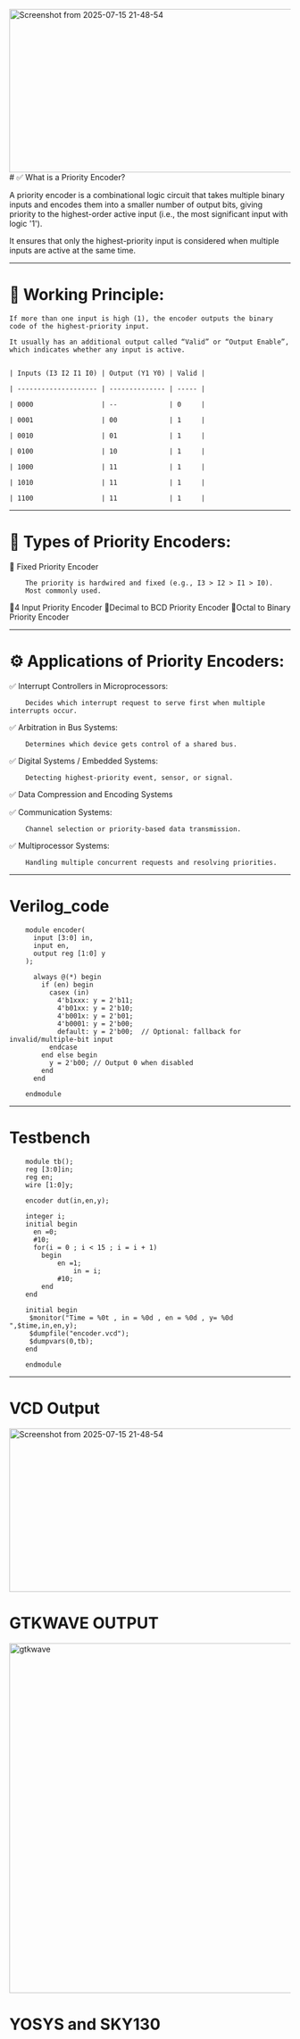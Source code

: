 <img width="682" height="293" alt="Screenshot from 2025-07-15 21-48-54" src="https://github.com/user-attachments/assets/b0ab945e-b714-473d-b658-02b3fd8df47a" /># ✅ What is a Priority Encoder?

A priority encoder is a combinational logic circuit that takes multiple binary inputs and encodes them into a smaller number of output bits, giving priority to the highest-order active input (i.e., the most significant input with logic '1').

It ensures that only the highest-priority input is considered when multiple inputs are active at the same time.

---

# 🧠 Working Principle:

    If more than one input is high (1), the encoder outputs the binary code of the highest-priority input.

    It usually has an additional output called “Valid” or “Output Enable”, which indicates whether any input is active.


    | Inputs (I3 I2 I1 I0) | Output (Y1 Y0) | Valid |

    | -------------------- | -------------- | ----- |
    
    | 0000                 | --             | 0     |

    | 0001                 | 00             | 1     |

    | 0010                 | 01             | 1     |

    | 0100                 | 10             | 1     |

    | 1000                 | 11             | 1     |

    | 1010                 | 11             | 1     |

    | 1100                 | 11             | 1     |


---


# 🧩 Types of Priority Encoders:

  🔸 Fixed Priority Encoder

        The priority is hardwired and fixed (e.g., I3 > I2 > I1 > I0).
        Most commonly used.
        
  🔸4 Input Priority Encoder
  🔸Decimal to BCD Priority Encoder
  🔸Octal to Binary Priority Encoder


---


# ⚙️ Applications of Priority Encoders:

  ✅ Interrupt Controllers in Microprocessors:

        Decides which interrupt request to serve first when multiple interrupts occur.

  ✅ Arbitration in Bus Systems:

        Determines which device gets control of a shared bus.

  ✅ Digital Systems / Embedded Systems:

        Detecting highest-priority event, sensor, or signal.

  ✅ Data Compression and Encoding Systems

  
  ✅ Communication Systems:

        Channel selection or priority-based data transmission.

  ✅ Multiprocessor Systems:

        Handling multiple concurrent requests and resolving priorities.



---

# Verilog_code
        
        module encoder(
          input [3:0] in,
          input en,
          output reg [1:0] y
        );
        
          always @(*) begin
            if (en) begin
              casex (in)
                4'b1xxx: y = 2'b11;
          	    4'b01xx: y = 2'b10;
            	4'b001x: y = 2'b01;
            	4'b0001: y = 2'b00;
            	default: y = 2'b00;  // Optional: fallback for invalid/multiple-bit input
              endcase
            end else begin
              y = 2'b00; // Output 0 when disabled
            end
          end
        
        endmodule


---

# Testbench

        module tb();
        reg [3:0]in;
        reg en;
        wire [1:0]y;
        
        encoder dut(in,en,y);
        
        integer i;
        initial begin
          en =0;
          #10;
          for(i = 0 ; i < 15 ; i = i + 1)
            begin
        	    en =1;
            	    in = i;
                #10;
            end
        end
        
        initial begin
         $monitor("Time = %0t , in = %0d , en = %0d , y= %0d ",$time,in,en,y);
         $dumpfile("encoder.vcd");
         $dumpvars(0,tb);
        end
        
        endmodule



---

# VCD Output

  <img width="682" height="293" alt="Screenshot from 2025-07-15 21-48-54" src="https://github.com/user-attachments/assets/5d731358-78cc-42e4-bf45-bd33bcbcbdaf" />

# GTKWAVE OUTPUT

  <img width="1910" height="627" alt="gtkwave" src="https://github.com/user-attachments/assets/b4a0cafb-9108-48d5-9c96-d2db100dd4fc" />




# YOSYS and SKY130 


